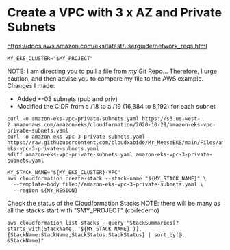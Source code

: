 # Create a VPC with 3 x AZ and  Private Subnets

https://docs.aws.amazon.com/eks/latest/userguide/network_reqs.html

```
MY_EKS_CLUSTER="$MY_PROJECT"
```

NOTE:  I am directing you to pull a file from *my* Git Repo... Therefore, I urge caution, and then advise you to compare my file to the AWS example.   
Changes I made:
* Added *-03 subnets (pub and priv)
* Modified the CIDR from a /18 to a /19 (16,384 to 8,192) for each subnet

```
curl -o amazon-eks-vpc-private-subnets.yaml https://s3.us-west-2.amazonaws.com/amazon-eks/cloudformation/2020-10-29/amazon-eks-vpc-private-subnets.yaml
curl -o amazon-eks-vpc-3-private-subnets.yaml https://raw.githubusercontent.com/cloudxabide/Mr_MeeseEKS/main/Files/amazon-eks-vpc-3-private-subnets.yaml
sdiff amazon-eks-vpc-private-subnets.yaml amazon-eks-vpc-3-private-subnets.yaml
```

```
MY_STACK_NAME="${MY_EKS_CLUSTER}-VPC"
aws cloudformation create-stack --stack-name "${MY_STACK_NAME}" \
  --template-body file://amazon-eks-vpc-3-private-subnets.yaml \
  --region ${MY_REGION}
```

Check the status of the Cloudformation Stacks 
NOTE: there will be many as all the stacks start with "$MY_PROJECT" (codedemo)
```
aws cloudformation list-stacks --query "StackSummaries[?starts_with(StackName, '${MY_STACK_NAME}')].{StackName:StackName,StackStatus:StackStatus} | sort_by(@, &StackName)"
```
